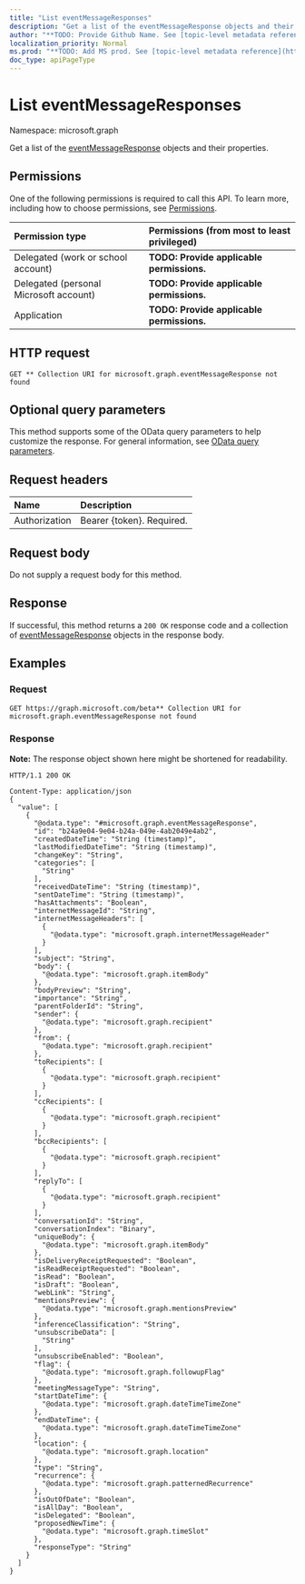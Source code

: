 ```yaml
---
title: "List eventMessageResponses"
description: "Get a list of the eventMessageResponse objects and their properties."
author: "**TODO: Provide Github Name. See [topic-level metadata reference](https://msgo.azurewebsites.net/add/document/guidelines/metadata.html#topic-level-metadata)**"
localization_priority: Normal
ms.prod: "**TODO: Add MS prod. See [topic-level metadata reference](https://msgo.azurewebsites.net/add/document/guidelines/metadata.html#topic-level-metadata)**"
doc_type: apiPageType
---
```


# List eventMessageResponses
Namespace: microsoft.graph

Get a list of the [eventMessageResponse](../resources/eventmessageresponse.md) objects and their properties.

## Permissions
One of the following permissions is required to call this API. To learn more, including how to choose permissions, see [Permissions](/graph/permissions-reference).

|Permission type|Permissions (from most to least privileged)|
|:---|:---|
|Delegated (work or school account)|**TODO: Provide applicable permissions.**|
|Delegated (personal Microsoft account)|**TODO: Provide applicable permissions.**|
|Application|**TODO: Provide applicable permissions.**|

## HTTP request

<!-- {
  "blockType": "ignored"
}
-->
``` http
GET ** Collection URI for microsoft.graph.eventMessageResponse not found
```

## Optional query parameters
This method supports some of the OData query parameters to help customize the response. For general information, see [OData query parameters](/graph/query-parameters).

## Request headers
|Name|Description|
|:---|:---|
|Authorization|Bearer {token}. Required.|

## Request body
Do not supply a request body for this method.

## Response

If successful, this method returns a `200 OK` response code and a collection of [eventMessageResponse](../resources/eventmessageresponse.md) objects in the response body.

## Examples

### Request
<!-- {
  "blockType": "request",
  "name": "get_eventmessageresponse"
}
-->
``` http
GET https://graph.microsoft.com/beta** Collection URI for microsoft.graph.eventMessageResponse not found
```


### Response
**Note:** The response object shown here might be shortened for readability.
<!-- {
  "blockType": "response",
  "truncated": true,
  "@odata.type": "Collection(microsoft.graph.eventMessageResponse)"
}
-->
``` http
HTTP/1.1 200 OK

Content-Type: application/json
{
  "value": [
    {
      "@odata.type": "#microsoft.graph.eventMessageResponse",
      "id": "b24a9e04-9e04-b24a-049e-4ab2049e4ab2",
      "createdDateTime": "String (timestamp)",
      "lastModifiedDateTime": "String (timestamp)",
      "changeKey": "String",
      "categories": [
        "String"
      ],
      "receivedDateTime": "String (timestamp)",
      "sentDateTime": "String (timestamp)",
      "hasAttachments": "Boolean",
      "internetMessageId": "String",
      "internetMessageHeaders": [
        {
          "@odata.type": "microsoft.graph.internetMessageHeader"
        }
      ],
      "subject": "String",
      "body": {
        "@odata.type": "microsoft.graph.itemBody"
      },
      "bodyPreview": "String",
      "importance": "String",
      "parentFolderId": "String",
      "sender": {
        "@odata.type": "microsoft.graph.recipient"
      },
      "from": {
        "@odata.type": "microsoft.graph.recipient"
      },
      "toRecipients": [
        {
          "@odata.type": "microsoft.graph.recipient"
        }
      ],
      "ccRecipients": [
        {
          "@odata.type": "microsoft.graph.recipient"
        }
      ],
      "bccRecipients": [
        {
          "@odata.type": "microsoft.graph.recipient"
        }
      ],
      "replyTo": [
        {
          "@odata.type": "microsoft.graph.recipient"
        }
      ],
      "conversationId": "String",
      "conversationIndex": "Binary",
      "uniqueBody": {
        "@odata.type": "microsoft.graph.itemBody"
      },
      "isDeliveryReceiptRequested": "Boolean",
      "isReadReceiptRequested": "Boolean",
      "isRead": "Boolean",
      "isDraft": "Boolean",
      "webLink": "String",
      "mentionsPreview": {
        "@odata.type": "microsoft.graph.mentionsPreview"
      },
      "inferenceClassification": "String",
      "unsubscribeData": [
        "String"
      ],
      "unsubscribeEnabled": "Boolean",
      "flag": {
        "@odata.type": "microsoft.graph.followupFlag"
      },
      "meetingMessageType": "String",
      "startDateTime": {
        "@odata.type": "microsoft.graph.dateTimeTimeZone"
      },
      "endDateTime": {
        "@odata.type": "microsoft.graph.dateTimeTimeZone"
      },
      "location": {
        "@odata.type": "microsoft.graph.location"
      },
      "type": "String",
      "recurrence": {
        "@odata.type": "microsoft.graph.patternedRecurrence"
      },
      "isOutOfDate": "Boolean",
      "isAllDay": "Boolean",
      "isDelegated": "Boolean",
      "proposedNewTime": {
        "@odata.type": "microsoft.graph.timeSlot"
      },
      "responseType": "String"
    }
  ]
}
```

